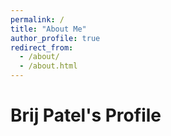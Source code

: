 ```yaml
---
permalink: /
title: "About Me"
author_profile: true
redirect_from: 
  - /about/
  - /about.html
---
```


# Brij Patel's Profile


<!-- LinkedIn Widget -->
<a href="https://www.linkedin.com/in/your-profile" target="_blank" style="text-decoration: none; color: #333; font-size: 36px;" title="LinkedIn">
      <i class="fab fa-linkedin"></i>
    </a>

<!-- GitHub Widget -->
<a href="https://github.com/your-username" target="_blank" style="text-decoration: none; color: #333; font-size: 36px;" title="GitHub">
      <i class="fab fa-github"></i>
    </a>

<!-- Email Widget -->
<a href="mailto:your-email@example.com" style="text-decoration: none; color: #333; font-size: 36px;" title="Email">
      <i class="fas fa-envelope"></i>
    </a>
  </div>
</div>

<!-- Load Font Awesome icons -->
<link rel="stylesheet" href="https://cdnjs.cloudflare.com/ajax/libs/font-awesome/6.0.0-beta3/css/all.min.css">

<!-- Inline CSS for hover effects (only if supported by your Markdown renderer) -->
<style>
  a:hover i {
    color: #0073b1; /* LinkedIn Blue for hover */
  }
  .fab:hover {
    color: #0077b5; /* LinkedIn icon hover color */
  }
  .fas:hover {
    color: #d44638; /* Red color for the email icon on hover */
  }
</style>
